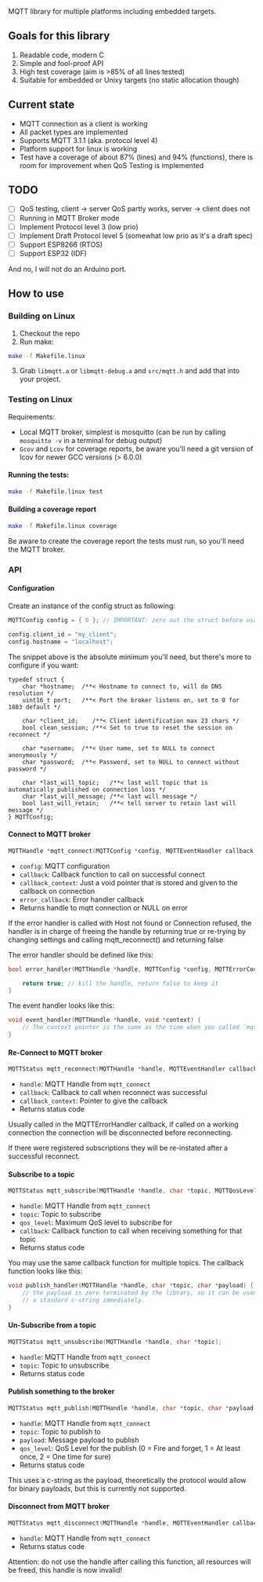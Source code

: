 MQTT library for multiple platforms including embedded targets.

## Goals for this library

1. Readable code, modern C
2. Simple and fool-proof API
3. High test coverage (aim is >85% of all lines tested)
4. Suitable for embedded or Unixy targets (no static allocation though)

## Current state

- MQTT connection as a client is working
- All packet types are implemented
- Supports MQTT 3.1.1 (aka. protocol level 4)
- Platform support for linux is working
- Test have a coverage of about 87% (lines) and 94% (functions), there is room for improvement when QoS Testing is implemented

## TODO

- [ ] QoS testing, client -> server QoS partly works, server -> client does not
- [ ] Running in MQTT Broker mode
- [ ] Implement Protocol level 3 (low prio)
- [ ] Implement Draft Protocol level 5 (somewhat low prio as it's a draft spec)
- [ ] Support ESP8266 (RTOS)
- [ ] Support ESP32 (IDF)

And no, I will not do an Arduino port.

## How to use

### Building on Linux

1. Checkout the repo
2. Run make:
```bash
make -f Makefile.linux
```
3. Grab `libmqtt.a` or `libmqtt-debug.a` and `src/mqtt.h` and add that into your project.

### Testing on Linux

Requirements:

- Local MQTT broker, simplest is mosquitto (can be run by calling `mosquitto -v` in a terminal for debug output)
- `Gcov` and `Lcov` for coverage reports, be aware you'll need a git version of lcov for newer GCC versions (> 6.0.0)

#### Running the tests:

```bash
make -f Makefile.linux test
```

#### Building a coverage report

```bash
make -f Makefile.linux coverage
```

Be aware to create the coverage report the tests must run, so you'll need the MQTT broker.

### API

#### Configuration

Create an instance of the config struct as following:

```c
MQTTConfig config = { 0 }; // IMPORTANT: zero out the struct before usage! (this is C99 style)

config.client_id = "my_client";
config.hostname = "localhost";
```

The snippet above is the absolute minimum you'll need, but there's more to configure if you want:

```
typedef struct {
    char *hostname;  /**< Hostname to connect to, will do DNS resolution */
    uint16_t port;   /**< Port the broker listens on, set to 0 for 1883 default */

    char *client_id;    /**< Client identification max 23 chars */
    bool clean_session; /**< Set to true to reset the session on reconnect */

    char *username;  /**< User name, set to NULL to connect anonymously */
    char *password;  /**< Password, set to NULL to connect without password */

    char *last_will_topic;   /**< last will topic that is automatically published on connection loss */
    char *last_will_message; /**< last will message */
    bool last_will_retain;   /**< tell server to retain last will message */
} MQTTConfig;
```

#### Connect to MQTT broker

```c
MQTTHandle *mqtt_connect(MQTTConfig *config, MQTTEventHandler callback, void *callback_context, MQTTErrorHandler error_callback);
```
- `config`: MQTT configuration
- `callback`: Callback function to call on successful connect
- `callback_context`: Just a void pointer that is stored and given to the callback on connection
- `error_callback`: Error handler callback
- Returns handle to mqtt connection or NULL on error

If the error handler is called with Host not found or Connection refused,
the handler is in charge of freeing the handle by returning true
or re-trying by changing settings and calling mqtt_reconnect() and returning false

The error handler should be defined like this:

```c
bool error_handler(MQTTHandle *handle, MQTTConfig *config, MQTTErrorCode code) {

    return true; // kill the handle, return false to keep it
}
```

The event handler looks like this:

```c
void event_handler(MQTTHandle *handle, void *context) {
    // The context pointer is the same as the time when you called `mqtt_connect`
}
```

#### Re-Connect to MQTT broker

```c
MQTTStatus mqtt_reconnect(MQTTHandle *handle, MQTTEventHandler callback, void *callback_context);
```

- `handle`: MQTT Handle from `mqtt_connect`
- `callback`: Callback to call when reconnect was successful
- `callback_context`: Pointer to give the callback
- Returns status code

Usually called in the MQTTErrorHandler callback, if called on a working
connection the connection will be disconnected before reconnecting.

If there were registered subscriptions they will be re-instated after
a successful reconnect.

#### Subscribe to a topic

```c
MQTTStatus mqtt_subscribe(MQTTHandle *handle, char *topic, MQTTQosLevel qos_level, MQTTPublishEventHandler callback);
```
- `handle`: MQTT Handle from `mqtt_connect`
- `topic`: Topic to subscribe
- `qos_level`: Maximum QoS level to subscribe for
- `callback`: Callback function to call when receiving something for that topic
- Returns status code

You may use the same callback function for multiple topics.
The callback function looks like this:

```c
void publish_handler(MQTTHandle *handle, char *topic, char *payload) {
    // the payload is zero terminated by the library, so it can be used as
    // a standard c-string immediately.
}
```

#### Un-Subscribe from a topic

```c
MQTTStatus mqtt_unsubscribe(MQTTHandle *handle, char *topic);
```

- `handle`: MQTT Handle from `mqtt_connect`
- `topic`: Topic to unsubscribe
- Returns status code

#### Publish something to the broker

```c
MQTTStatus mqtt_publish(MQTTHandle *handle, char *topic, char *payload, MQTTQosLevel qos_level);
```

- `handle`: MQTT Handle from `mqtt_connect`
- `topic`: Topic to publish to
- `payload`: Message payload to publish
- `qos_level`: QoS Level for the publish (0 = Fire and forget, 1 = At least once, 2 = One time for sure)
- Returns status code

This uses a c-string as the payload, theoretically the protocol would allow for binary payloads, but this is currently
not supported.

#### Disconnect from MQTT broker

```c
MQTTStatus mqtt_disconnect(MQTTHandle *handle, MQTTEventHandler callback, void *callback_context);
```

- `handle`: MQTT Handle from `mqtt_connect`
- Returns status code

Attention: do not use the handle after calling this function,
all resources will be freed, this handle is now invalid!
